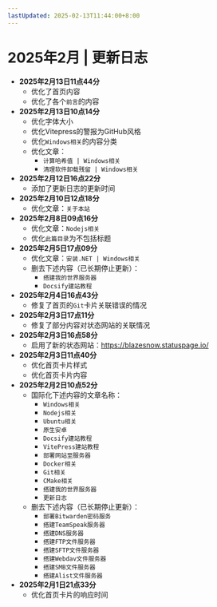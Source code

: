 ```yaml
---
lastUpdated: 2025-02-13T11:44:00+8:00
---
```


# 2025年2月 | 更新日志

- **2025年2月13日11点44分**
  - 优化了首页内容
  - 优化了各个```前言```的内容
- **2025年2月13日10点14分**
  - 优化字体大小
  - 优化Vitepress的警报为GitHub风格
  - 优化```Windows相关```的内容分类
  - 优化文章：
    - ```计算哈希值 | Windows相关```
    - ```清理软件卸载残留 | Windows相关```
- **2025年2月12日16点22分**
  - 添加了更新日志的更新时间
- **2025年2月10日12点18分**
  - 优化文章：```关于本站```
- **2025年2月8日09点16分**
  - 优化文章：```Nodejs相关```
  - 优化```此篇目录```为不包括标题
- **2025年2月5日17点09分**
  - 优化文章：```安装.NET | Windows相关```
  - 删去下述内容（已长期停止更新）：
    - ```搭建我的世界服务器```
    - ```Docsify建站教程```
- **2025年2月4日16点43分**
  - 修复了首页的```Git```卡片关联错误的情况
- **2025年2月3日17点11分**
  - 修复了部分内容对状态网站的关联情况
- **2025年2月3日16点58分**
  - 启用了新的状态网站：<https://blazesnow.statuspage.io/>
- **2025年2月3日11点40分**
  - 优化首页卡片样式
  - 优化首页卡片内容
- **2025年2月2日10点52分**
  - 国际化下述内容的文章名称：
    - ```Windows相关```
    - ```Nodejs相关```
    - ```Ubuntu相关```
    - ```原生安卓```
    - ```Docsify建站教程```
    - ```VitePress建站教程```
    - ```部署网站至服务器```
    - ```Docker相关```
    - ```Git相关```
    - ```CMake相关```
    - ```搭建我的世界服务器```
    - ```更新日志```
  - 删去下述内容（已长期停止更新）：
    - ```部署Bitwarden密码服务```
    - ```搭建TeamSpeak服务器```
    - ```搭建DNS服务器```
    - ```搭建FTP文件服务器```
    - ```搭建SFTP文件服务器```
    - ```搭建Webdav文件服务器```
    - ```搭建SMB文件服务器```
    - ```搭建Alist文件服务器```
- **2025年2月1日21点33分**
  - 优化首页卡片的响应时间
